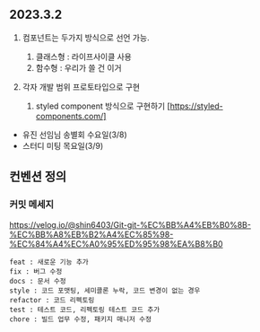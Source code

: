 ## 2023.3.2

1. 컴포넌트는 두가지 방식으로 선언 가능.

   1. 클래스형 : 라이프사이클 사용
   2. 함수형 : 우리가 쓸 건 이거

2. 각자 개발 범위 프로토타입으로 구현
   1. styled component 방식으로 구현하기 [https://styled-components.com/]

- 유진 선임님 송별회 수요일(3/8)
- 스터디 미팅 목요일(3/9)

## 컨벤션 정의

### 커밋 메세지

https://velog.io/@shin6403/Git-git-%EC%BB%A4%EB%B0%8B-%EC%BB%A8%EB%B2%A4%EC%85%98-%EC%84%A4%EC%A0%95%ED%95%98%EA%B8%B0

    feat : 새로운 기능 추가
    fix : 버그 수정
    docs : 문서 수정
    style : 코드 포맷팅, 세미콜론 누락, 코드 변경이 없는 경우
    refactor : 코드 리펙토링
    test : 테스트 코드, 리펙토링 테스트 코드 추가
    chore : 빌드 업무 수정, 패키지 매니저 수정
